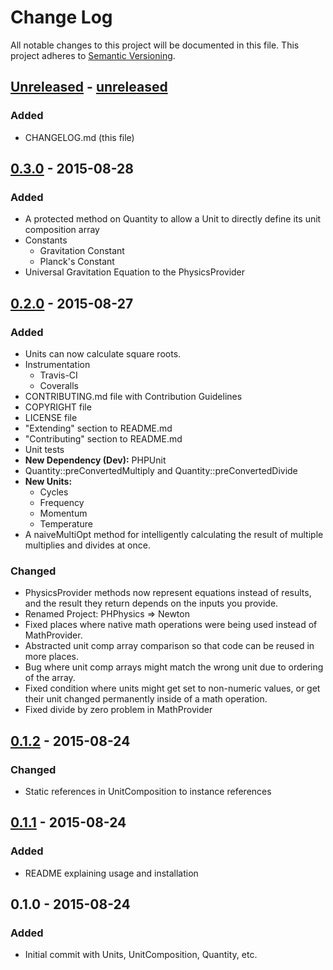# Change Log
All notable changes to this project will be documented in this file.
This project adheres to [Semantic Versioning](http://semver.org/).

## [Unreleased] - [unreleased]
### Added
- CHANGELOG.md (this file)

## [0.3.0] - 2015-08-28
### Added
- A protected method on Quantity to allow a Unit to directly define its unit composition array
- Constants
  - Gravitation Constant
  - Planck's Constant
- Universal Gravitation Equation to the PhysicsProvider

## [0.2.0] - 2015-08-27
### Added
- Units can now calculate square roots.
- Instrumentation
  - Travis-CI
  - Coveralls
- CONTRIBUTING.md file with Contribution Guidelines
- COPYRIGHT file
- LICENSE file
- "Extending" section to README.md
- "Contributing" section to README.md
- Unit tests
- **New Dependency (Dev):** PHPUnit
- Quantity::preConvertedMultiply and Quantity::preConvertedDivide
- **New Units:**
  - Cycles
  - Frequency
  - Momentum
  - Temperature
- A naiveMultiOpt method for intelligently calculating the result of multiple multiplies and divides at once.

### Changed
- PhysicsProvider methods now represent equations instead of results, and the result they return depends on the inputs you provide.
- Renamed Project: PHPhysics => Newton
- Fixed places where native math operations were being used instead of MathProvider.
- Abstracted unit comp array comparison so that code can be reused in more places.
- Bug where unit comp arrays might match the wrong unit due to ordering of the array.
- Fixed condition where units might get set to non-numeric values, or get their unit changed permanently inside of a math operation.
- Fixed divide by zero problem in MathProvider

## [0.1.2] - 2015-08-24
### Changed
- Static references in UnitComposition to instance references

## [0.1.1] - 2015-08-24
### Added
- README explaining usage and installation

## 0.1.0 - 2015-08-24
### Added
- Initial commit with Units, UnitComposition, Quantity, etc.

[unreleased]: https://github.com/JordanRL/Newton/compare/v0.3.0...HEAD
[0.3.0]: https://github.com/JordanRL/Newton/compare/v0.2.0...v0.3.0
[0.2.0]: https://github.com/JordanRL/Newton/compare/v0.1.2...v0.2.0
[0.1.2]: https://github.com/JordanRL/Newton/compare/v0.1.1...v0.1.2
[0.1.1]: https://github.com/JordanRL/Newton/compare/v0.1.0...v0.1.1
